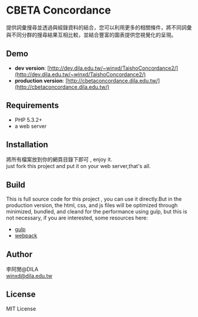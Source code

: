# CBETA Concordance

提供詞彙搜尋並透過與經錄資料的結合，您可以利用更多的相關條件，將不同詞彙與不同分群的搜尋結果互相比較，並結合豐富的圖表提供您視覺化的呈現。

## Demo

  - __dev version__: [http://dev.dila.edu.tw/~winxd/TaishoConcordance2/](http://dev.dila.edu.tw/~winxd/TaishoConcordance2/)
  - __production version__: [http://cbetaconcordance.dila.edu.tw/](http://cbetaconcordance.dila.edu.tw/)

## Requirements
  - PHP 5.3.2+
  - a web server

## Installation

將所有檔案放到你的網頁目錄下即可 , enjoy it.  
just fork this project and put it on your web server,that's all.

## Build
This is full source code for this project , you can use it directly.But in the production version, the html, css, and js files will be optimized through minimized, bundled, and cleand for the performance using gulp, but this is not necessary, if you are interested, some resources here:
  -  [gulp](https://gulpjs.com/)
  - [webpack](https://webpack.js.org/)

## Author

李阿閒@DILA  
winxd@dila.edu.tw

## License
MIT License